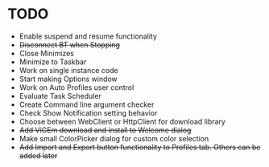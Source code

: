 # TODO

* Enable suspend and resume functionality
* ~~Disconnect BT when Stopping~~
* Close Minimizes
* Minimize to Taskbar
* Work on single instance code
* Start making Options window
* Work on Auto Profiles user control
* Evaluate Task Scheduler
* Create Command line argument checker
* Check Show Notification setting behavior
* Choose between WebClient or HttpClient for download library
* ~~Add ViGEm download and install to Welcome dialog~~
* Make small ColorPicker dialog for custom color selection
* ~~Add Import and Export button functionality to Profiles tab. Others can be added later~~


